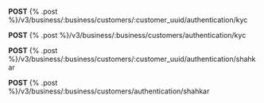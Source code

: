 **POST** {% .post %}/v3/business/:business/customers/:customer_uuid/authentication/kyc

**POST** {% .post %}/v3/business/:business/customers/authentication/kyc

**POST** {% .post %}/v3/business/:business/customers/:customer_uuid/authentication/shahkar

**POST** {% .post %}/v3/business/:business/customers/authentication/shahkar
